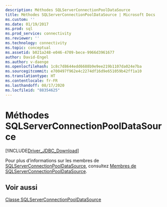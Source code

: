 ```yaml
---
description: Méthodes SQLServerConnectionPoolDataSource
title: Méthodes SQLServerConnectionPoolDataSource | Microsoft Docs
ms.custom: ''
ms.date: 01/19/2017
ms.prod: sql
ms.prod_service: connectivity
ms.reviewer: ''
ms.technology: connectivity
ms.topic: conceptual
ms.assetid: b021a248-e046-4709-bece-9966d3961677
author: David-Engel
ms.author: v-daenge
ms.openlocfilehash: 1c8c7d8644edd6688b9e9ee219b1107da024e7ba
ms.sourcegitcommit: e700497f962e4c2274df16d9e651059b42ff1a10
ms.translationtype: HT
ms.contentlocale: fr-FR
ms.lasthandoff: 08/17/2020
ms.locfileid: "88354625"
---
```

# <a name="sqlserverconnectionpooldatasource-methods"></a>Méthodes SQLServerConnectionPoolDataSource
[!INCLUDE[Driver_JDBC_Download](../../../includes/driver_jdbc_download.md)]

  Pour plus d’informations sur les membres de [SQLServerConnectionPoolDataSource](../../../connect/jdbc/reference/sqlserverconnectionpooldatasource-class.md), consultez [Membres de SQLServerConnectionPoolDataSource](../../../connect/jdbc/reference/sqlserverconnectionpooldatasource-members.md).  
  
## <a name="see-also"></a>Voir aussi  
 [Classe SQLServerConnectionPoolDataSource](../../../connect/jdbc/reference/sqlserverconnectionpooldatasource-class.md)  
  
  

